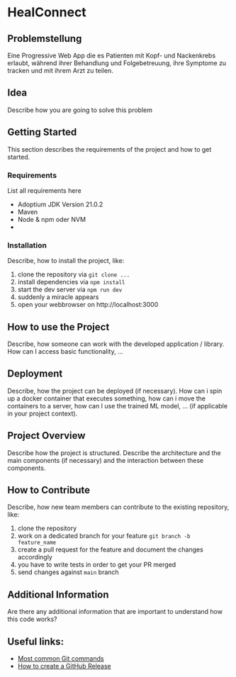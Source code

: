 # HealConnect

## Problemstellung

Eine Progressive Web App die es Patienten mit Kopf- und Nackenkrebs erlaubt,
während ihrer Behandlung und Folgebetreuung, ihre Symptome zu tracken und
mit ihrem Arzt zu teilen. 

## Idea

Describe how you are going to solve this problem

## Getting Started

This section describes the requirements of the project and how to get started.

### Requirements

List all requirements here

- Adoptium JDK Version 21.0.2
- Maven
- Node & npm oder NVM
- 

### Installation

Describe, how to install the project, like:

1) clone the repository via `git clone ...`
2) install dependencies via `npm install`
3) start the dev server via `npm run dev`
4) suddenly a miracle appears
5) open your webbrowser on http://localhost:3000

## How to use the Project 

Describe, how someone can work with the developed application / library. How can I access basic functionality, ...

## Deployment

Describe, how the project can be deployed (if necessary). How can i spin up a docker container that executes something, how can i move the containers to a server, how can I use the trained ML model, ... (if applicable in your project context).

## Project Overview

Describe how the project is structured. Describe the architecture and the main components (if necessary) and the interaction between these components.

## How to Contribute

Describe, how new team members can contribute to the existing repository, like:

1) clone the repository
2) work on a dedicated branch for your feature `git branch -b feature_name`
3) create a pull request for the feature and document the changes accordingly
4) you have to write tests in order to get your PR merged
5) send changes against `main` branch

## Additional Information

Are there any additional information that are important to understand how this code works?

## Useful links:

- [Most common Git commands](https://rogerdudler.github.io/git-guide/index.de.html)
- [How to create a GitHub Release](https://docs.github.com/en/repositories/releasing-projects-on-github/managing-releases-in-a-repository)
